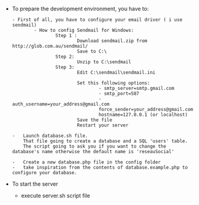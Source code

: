 -   To prepare the development environment, you have to:
        
        - First of all, you have to configure your email driver ( i use sendmail)
                - How to config Sendmail for Windows:
                        Step 1 :
                                Download sendmail.zip from http://glob.com.au/sendmail/
                                Save to C:\
                        Step 2:
                                Unzip to C:\sendmail
                        Step 3:
                                Edit C:\sendmail\sendmail.ini
                                
                                Set this following options:
                                        - smtp_server=smtp.gmail.com
                                        - smtp_port=587
                                        - auth_username=your_address@gmail.com
                                        force_sender=your_address@gmail.com
                                        hostname=127.0.0.1 (or localhost)
                                Save the file
                                Restart your server
        
        -   Launch database.sh file.
            That file going to create a database and a SQL 'users' table.
            The script going to ask you if you want to change the database's name otherwise the default name is 'reseauSocial'

        -   Create a new database.php file in the config folder
        -   take inspiration from the contents of database.example.php to configure your database.

-   To start the server

    -   execute server.sh script file

       

